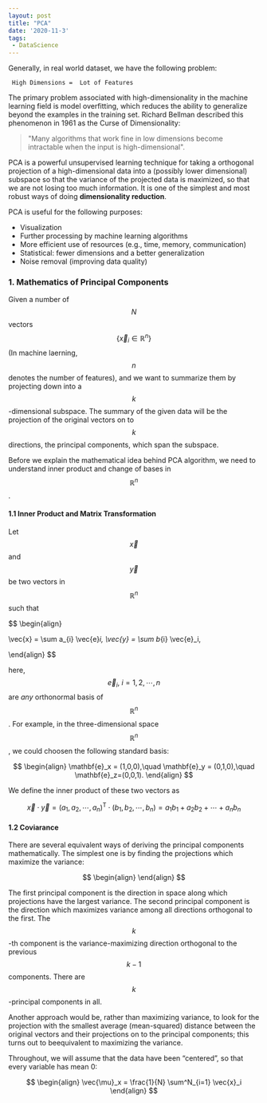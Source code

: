 ```yaml
---
layout: post
title: "PCA"
date: '2020-11-3'
tags:
 - DataScience
---
```


Generally, in real world dataset, we have the following problem:

     High Dimensions =  Lot of Features   
     
The primary problem associated with high-dimensionality in the machine learning field is model overfitting, which reduces the ability to generalize beyond the examples in the training set. Richard Bellman described this phenomenon in 1961 as the Curse of Dimensionality: 
> "Many algorithms that work fine in low dimensions become intractable when the input is high-dimensional".

PCA is a powerful unsupervised learning technique for taking a orthogonal projection of a high-dimensional data into a (possibly lower dimensional) subspace so  that the variance of the projected data is maximized, so that we are not losing too much information. It is one of the simplest and most robust ways of doing **dimensionality reduction**.  

PCA is useful for the following purposes:
* Visualization        
* Further processing by machine learning algorithms    
* More efficient use of resources (e.g., time, memory, communication)    
* Statistical: fewer dimensions and a better generalization    
* Noise removal (improving data quality)    
   
### 1. Mathematics of Principal Components

Given a number of $$N$$ vectors $$\{ \vec{x}_i \in \mathbb{R}^n \}$$ (In machine laerning, $$n$$ denotes the number of features), and we want to summarize them by projecting down into a $$k$$-dimensional subspace. The summary of the given data will be the projection of the original vectors on to $$k$$ directions, the principal components, which span the subspace. 

Before we explain the mathematical idea behind PCA algorithm, we need to understand inner product and change of bases in $$\mathbb{R}^n$$.

#### 1.1 Inner Product and Matrix Transformation

Let $$\vec{x}$$ and $$\vec{y}$$ be two vectors in $$\mathbb{R}^n$$ such that 

$$
\begin{align}

\vec{x} = \sum a_{i} \vec{e}_i,  \vec{y} = \sum b_{i} \vec{e}_i,  

\end{align}
$$
 
here, $$\vec{e}_i, \ i = 1, 2, \cdots, n$$ are *any* orthonormal basis of $$\mathbb{R}^n$$. For example, in the three-dimensional space $$\mathbb{R}^n$$, we could choosen the following standard basis:

$$
\begin{align}
\mathbf{e}_x = (1,0,0),\quad \mathbf{e}_y = (0,1,0),\quad \mathbf{e}_z=(0,0,1).
\end{align}
$$

We define the inner product of these two vectors as

$$\vec{x} \cdot \vec{y} = (a_1,a_2,\cdots,a_n)^\mathsf{T} \cdot (b_1,b_2,\cdots,b_n)=a_1b_1+a_2b_2+\cdots+a_nb_n$$

#### 1.2 Coviarance 

There are several equivalent ways of deriving the principal components mathematically. The simplest one is by finding the projections which maximize the variance:

$$
\begin{align}
\end{align}
$$

The first principal component is the direction in space along which projections have the largest variance. The second principal component is the direction which maximizes variance among all directions orthogonal to the first. The $$k$$-th component is the variance-maximizing direction orthogonal to the previous $$k−1$$ components. There are $$k$$-principal components in all. 


Another approach would be, rather than maximizing variance, to look for the projection with the smallest average (mean-squared) distance between the original vectors and their projections on to the principal components; this turns out to beequivalent to maximizing the variance.

Throughout, we will assume that the data have been “centered”, so that every variable has mean 0:

$$
\begin{align}
	\vec{\mu}_x = \frac{1}{N} \sum^N_{i=1} \vec{x}_i
\end{align}
$$

